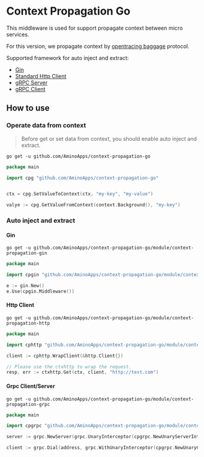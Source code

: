 # Context Propagation Go

This middleware is used for support propagate context between micro services.

For this version, we propagate context by [opentracing baggage](https://github.com/opentracing/specification/blob/master/specification.md) protocol.

Supported framework for auto inject and extract:

* [Gin](module/context-propagation-gin)
* [Standard Http Client](module/context-propagation-http)
* [gRPC Server](module/context-propagation-grpc)
* [gRPC Client](module/context-propagation-grpc)


## How to use

### Operate data from context

> Before get or set data from context, you should enable auto inject and extract.

```shell
go get -u github.com/AminoApps/context-propagation-go
```

```go
package main

import cpg "github.com/AminoApps/context-propagation-go"


ctx = cpg.SetValueToContext(ctx, "my-key", "my-value")

valye := cpg.GetValueFromContext(context.Background(), "my-key")
```

### Auto inject and extract

#### Gin

```shell
go get -u github.com/AminoApps/context-propagation-go/module/context-propagation-gin
```

```go
package main 

import cpgin "github.com/AminoApps/context-propagation-go/module/context-propagation-gin"

e := gin.New()
e.Use(cpgin.Middleware())
```

#### Http Client

```shell
go get -u github.com/AminoApps/context-propagation-go/module/context-propagation-http
```

```go
package main

import cphttp "github.com/AminoApps/context-propagation-go/module/context-propagation-http"

client := cphttp.WrapClient(&http.Client{})

// Please use the ctxhttp to wrap the request.
resp, err := ctxhttp.Get(ctx, client, "http://test.com")
```

#### Grpc Client/Server

```shell
go get -u github.com/AminoApps/context-propagation-go/module/context-propagation-grpc
```

```go
package main

import cpgrpc "github.com/AminoApps/context-propagation-go/module/context-propagation-grpc"

server := grpc.NewServer(grpc.UnaryInterceptor(cpgrpc.NewUnaryServerInterceptor()))

client := grpc.Dial(address, grpc.WithUnaryInterceptor(cpgrpc.NewUnaryClientInterceptor()))
```